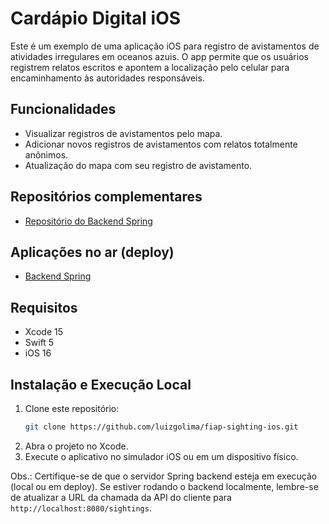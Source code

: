 # Cardápio Digital iOS

Este é um exemplo de uma aplicação iOS para registro de avistamentos de atividades irregulares em oceanos azuis. O app permite que os usuários registrem relatos escritos e apontem a localização pelo celular para encaminhamento às autoridades responsáveis.

## Funcionalidades

- Visualizar registros de avistamentos pelo mapa.
- Adicionar novos registros de avistamentos com relatos totalmente anônimos.
- Atualização do mapa com seu registro de avistamento.

## Repositórios complementares

- [Repositório do Backend Spring](https://github.com/luizgolima/fiap-sighting-server)

## Aplicações no ar (deploy)

- [Backend Spring](https://fiap-sighting-server-1.onrender.com/sightings)

## Requisitos

- Xcode 15
- Swift 5
- iOS 16

## Instalação e Execução Local

1. Clone este repositório:
   ```bash
   git clone https://github.com/luizgolima/fiap-sighting-ios.git
   ```
2. Abra o projeto no Xcode.
3. Execute o aplicativo no simulador iOS ou em um dispositivo físico.

Obs.: Certifique-se de que o servidor Spring backend esteja em execução (local ou em deploy). Se estiver rodando o backend localmente, lembre-se de atualizar a URL da chamada da API do cliente para `http://localhost:8080/sightings`.

